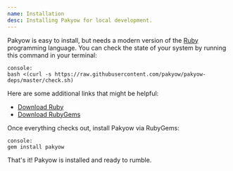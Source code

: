 ```yaml
---
name: Installation
desc: Installing Pakyow for local development.
---
```


Pakyow is easy to install, but needs a modern version of
the [Ruby](http://www.ruby-lang.org) programming language.
You can check the state of your system by running this
command in your terminal:

    console:
    bash <(curl -s https://raw.githubusercontent.com/pakyow/pakyow-deps/master/check.sh)

Here are some additional links that might be helpful:

  - [Download Ruby](http://www.ruby-lang.org/en/downloads/)
  - [Download RubyGems](http://rubygems.org/pages/downloads)

Once everything checks out, install Pakyow via RubyGems:

    console:
    gem install pakyow

That's it! Pakyow is installed and ready to rumble.
